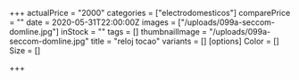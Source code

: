 +++
actualPrice = "2000"
categories = ["electrodomesticos"]
comparePrice = ""
date = 2020-05-31T22:00:00Z
images = ["/uploads/099a-seccom-domline.jpg"]
inStock = ""
tags = []
thumbnailImage = "/uploads/099a-seccom-domline.jpg"
title = "reloj tocao"
variants = []
[options]
Color = []
Size = []

+++
